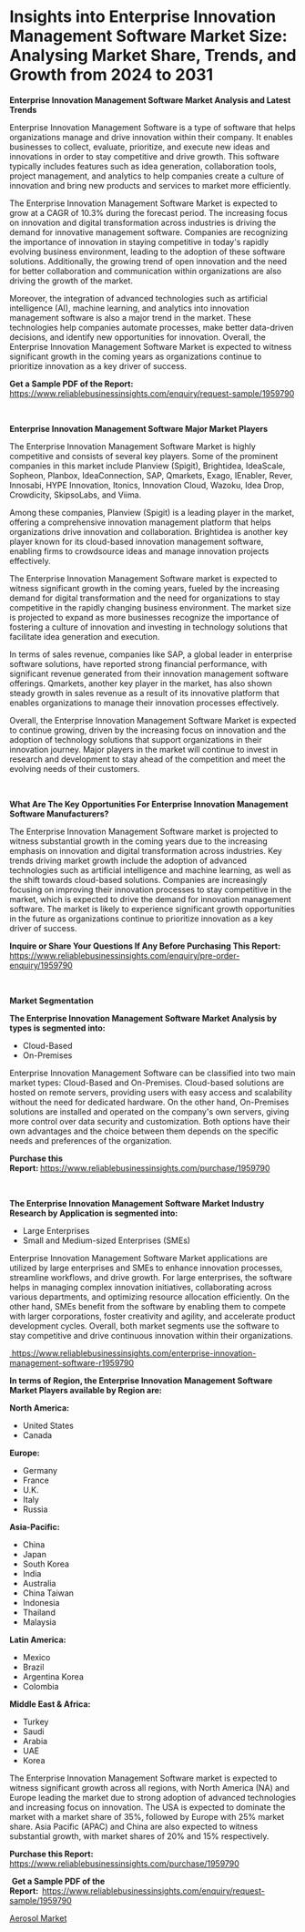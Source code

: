<p><h1>Insights into Enterprise Innovation Management Software Market Size: Analysing Market Share, Trends, and Growth from 2024 to 2031</h1></p><p><strong>Enterprise Innovation Management Software Market Analysis and Latest Trends</strong></p>
<p><p>Enterprise Innovation Management Software is a type of software that helps organizations manage and drive innovation within their company. It enables businesses to collect, evaluate, prioritize, and execute new ideas and innovations in order to stay competitive and drive growth. This software typically includes features such as idea generation, collaboration tools, project management, and analytics to help companies create a culture of innovation and bring new products and services to market more efficiently.</p><p>The Enterprise Innovation Management Software Market is expected to grow at a CAGR of 10.3% during the forecast period. The increasing focus on innovation and digital transformation across industries is driving the demand for innovative management software. Companies are recognizing the importance of innovation in staying competitive in today's rapidly evolving business environment, leading to the adoption of these software solutions. Additionally, the growing trend of open innovation and the need for better collaboration and communication within organizations are also driving the growth of the market.</p><p>Moreover, the integration of advanced technologies such as artificial intelligence (AI), machine learning, and analytics into innovation management software is also a major trend in the market. These technologies help companies automate processes, make better data-driven decisions, and identify new opportunities for innovation. Overall, the Enterprise Innovation Management Software Market is expected to witness significant growth in the coming years as organizations continue to prioritize innovation as a key driver of success.</p></p>
<p><strong>Get a Sample PDF of the Report:&nbsp;</strong> <a href="https://www.reliablebusinessinsights.com/enquiry/request-sample/1959790">https://www.reliablebusinessinsights.com/enquiry/request-sample/1959790</a></p>
<p>&nbsp;</p>
<p><strong>Enterprise Innovation Management Software Major Market Players</strong></p>
<p><p>The Enterprise Innovation Management Software Market is highly competitive and consists of several key players. Some of the prominent companies in this market include Planview (Spigit), Brightidea, IdeaScale, Sopheon, Planbox, IdeaConnection, SAP, Qmarkets, Exago, IEnabler, Rever, Innosabi, HYPE Innovation, Itonics, Innovation Cloud, Wazoku, Idea Drop, Crowdicity, SkipsoLabs, and Viima.</p><p>Among these companies, Planview (Spigit) is a leading player in the market, offering a comprehensive innovation management platform that helps organizations drive innovation and collaboration. Brightidea is another key player known for its cloud-based innovation management software, enabling firms to crowdsource ideas and manage innovation projects effectively.</p><p>The Enterprise Innovation Management Software market is expected to witness significant growth in the coming years, fueled by the increasing demand for digital transformation and the need for organizations to stay competitive in the rapidly changing business environment. The market size is projected to expand as more businesses recognize the importance of fostering a culture of innovation and investing in technology solutions that facilitate idea generation and execution.</p><p>In terms of sales revenue, companies like SAP, a global leader in enterprise software solutions, have reported strong financial performance, with significant revenue generated from their innovation management software offerings. Qmarkets, another key player in the market, has also shown steady growth in sales revenue as a result of its innovative platform that enables organizations to manage their innovation processes effectively.</p><p>Overall, the Enterprise Innovation Management Software Market is expected to continue growing, driven by the increasing focus on innovation and the adoption of technology solutions that support organizations in their innovation journey. Major players in the market will continue to invest in research and development to stay ahead of the competition and meet the evolving needs of their customers.</p></p>
<p>&nbsp;</p>
<p><strong>What Are The Key Opportunities For Enterprise Innovation Management Software Manufacturers?</strong></p>
<p><p>The Enterprise Innovation Management Software market is projected to witness substantial growth in the coming years due to the increasing emphasis on innovation and digital transformation across industries. Key trends driving market growth include the adoption of advanced technologies such as artificial intelligence and machine learning, as well as the shift towards cloud-based solutions. Companies are increasingly focusing on improving their innovation processes to stay competitive in the market, which is expected to drive the demand for innovation management software. The market is likely to experience significant growth opportunities in the future as organizations continue to prioritize innovation as a key driver of success.</p></p>
<p><strong>Inquire or Share Your Questions If Any Before Purchasing This Report:</strong> <a href="https://www.reliablebusinessinsights.com/enquiry/pre-order-enquiry/1959790">https://www.reliablebusinessinsights.com/enquiry/pre-order-enquiry/1959790</a></p>
<p>&nbsp;</p>
<p><strong>Market Segmentation</strong></p>
<p><strong>The Enterprise Innovation Management Software Market Analysis by types is segmented into:</strong></p>
<p><ul><li>Cloud-Based</li><li>On-Premises</li></ul></p>
<p><p>Enterprise Innovation Management Software can be classified into two main market types: Cloud-Based and On-Premises. Cloud-based solutions are hosted on remote servers, providing users with easy access and scalability without the need for dedicated hardware. On the other hand, On-Premises solutions are installed and operated on the company's own servers, giving more control over data security and customization. Both options have their own advantages and the choice between them depends on the specific needs and preferences of the organization.</p></p>
<p><strong>Purchase this Report:&nbsp;</strong><a href="https://www.reliablebusinessinsights.com/purchase/1959790">https://www.reliablebusinessinsights.com/purchase/1959790</a></p>
<p>&nbsp;</p>
<p><strong>The Enterprise Innovation Management Software Market Industry Research by Application is segmented into:</strong></p>
<p><ul><li>Large Enterprises</li><li>Small and Medium-sized Enterprises (SMEs)</li></ul></p>
<p><p>Enterprise Innovation Management Software Market applications are utilized by large enterprises and SMEs to enhance innovation processes, streamline workflows, and drive growth. For large enterprises, the software helps in managing complex innovation initiatives, collaborating across various departments, and optimizing resource allocation efficiently. On the other hand, SMEs benefit from the software by enabling them to compete with larger corporations, foster creativity and agility, and accelerate product development cycles. Overall, both market segments use the software to stay competitive and drive continuous innovation within their organizations.</p></p>
<p><a href="https://www.reliablebusinessinsights.com/enterprise-innovation-management-software-r1959790">&nbsp;https://www.reliablebusinessinsights.com/enterprise-innovation-management-software-r1959790</a></p>
<p><strong>In terms of Region, the Enterprise Innovation Management Software Market Players available by Region are:</strong></p>
<p>
    <p> <strong> North America: </strong>
        <ul>
            <li>United States</li>
            <li>Canada</li>
        </ul>
        </p> 
    <p> <strong> Europe: </strong>
        <ul>
            <li>Germany</li>
            <li>France</li>
            <li>U.K.</li>
            <li>Italy</li>
            <li>Russia</li>
        </ul>
        </p> 
    <p> <strong> Asia-Pacific: </strong>
        <ul>
            <li>China</li>
            <li>Japan</li>
            <li>South Korea</li>
            <li>India</li>
            <li>Australia</li>
            <li>China Taiwan</li>
            <li>Indonesia</li>
            <li>Thailand</li>
            <li>Malaysia</li>
        </ul>
        </p> 
    <p> <strong> Latin America: </strong>
        <ul>
            <li>Mexico</li>
            <li>Brazil</li>
            <li>Argentina Korea</li>
            <li>Colombia</li>
        </ul>
        </p> 
    <p> <strong> Middle East & Africa: </strong>
        <ul>
            <li>Turkey</li>
            <li>Saudi</li>
            <li>Arabia</li>
            <li>UAE</li>
            <li>Korea</li>
        </ul>
    </p>
    </p>
<p><p>The Enterprise Innovation Management Software market is expected to witness significant growth across all regions, with North America (NA) and Europe leading the market due to strong adoption of advanced technologies and increasing focus on innovation. The USA is expected to dominate the market with a market share of 35%, followed by Europe with 25% market share. Asia Pacific (APAC) and China are also expected to witness substantial growth, with market shares of 20% and 15% respectively.</p></p>
<p><strong>Purchase this Report: </strong><a href="https://www.reliablebusinessinsights.com/purchase/1959790">https://www.reliablebusinessinsights.com/purchase/1959790</a></p>
<p>&nbsp;<strong>Get a Sample PDF of the Report:&nbsp;&nbsp;</strong><a href="https://www.reliablebusinessinsights.com/enquiry/request-sample/1959790">https://www.reliablebusinessinsights.com/enquiry/request-sample/1959790</a></p>
<p><strong></strong></p>
<p><p><a href="https://github.com/Airanohannonzb68e5pb53oc1/Market-Research-Report-List-3/blob/main/aerosol-market.md">Aerosol Market</a></p></p>